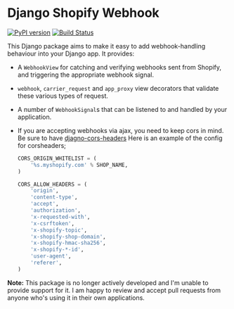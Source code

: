 Django Shopify Webhook
======================

[![PyPI version](https://badge.fury.io/py/django-shopify-webhook.svg)](http://badge.fury.io/py/django-shopify-webhook)
[![Build Status](https://travis-ci.org/discolabs/django-shopify-webhook.svg?branch=master)](https://travis-ci.org/discolabs/django-shopify-webhook)

This Django package aims to make it easy to add webhook-handling behaviour into
your Django app. It provides:

- A `WebhookView` for catching and verifying webhooks sent from Shopify, and
  triggering the appropriate webhook signal.
  
- `webhook`, `carrier_request` and `app_proxy` view decorators that validate
  these various types of request.
  
- A number of `WebhookSignal`s that can be listened to and handled by your
  application.

- If you are accepting webhooks via ajax, you need to keep cors in mind. Be
  sure to have
  [djagno-cors-headers](https://github.com/ottoyiu/django-cors-headers) Here is
  an example of the config for corsheaders;

  ```python
  CORS_ORIGIN_WHITELIST = (
      '%s.myshopify.com' % SHOP_NAME,
  )

  CORS_ALLOW_HEADERS = (
      'origin',
      'content-type',
      'accept',
      'authorization',
      'x-requested-with',
      'x-csrftoken',
      'x-shopify-topic',
      'x-shopify-shop-domain',
      'x-shopify-hmac-sha256',
      'x-shopify-*-id',
      'user-agent',
      'referer',
  )
  ```

**Note:** This package is no longer actively developed and I'm unable to provide
support for it. I am happy to review and accept pull requests from anyone who's
using it in their own applications.
